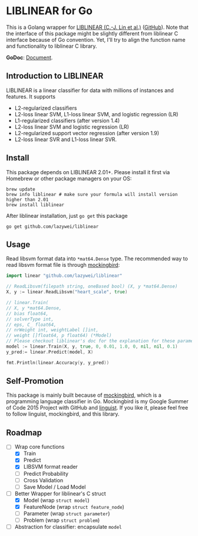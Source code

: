 LIBLINEAR for Go
==========

This is a Golang wrapper for [LIBLINEAR (C.-J. Lin et al.)](http://ntucsu.csie.ntu.edu.tw/~cjlin/liblinear/) ([GitHub](https://github.com/cjlin1/liblinear)).
Note that the interface of this package might be slightly different from
liblinear C interface because of Go convention. Yet, I'll try to align the
function name and functionality to liblinear C library.

**GoDoc**: [Document](https://godoc.org/github.com/lazywei/liblinear).

## Introduction to LIBLINEAR

LIBLINEAR is a linear classifier for data with millions of instances and features. It supports

- L2-regularized classifiers
- L2-loss linear SVM, L1-loss linear SVM, and logistic regression (LR)
- L1-regularized classifiers (after version 1.4)
- L2-loss linear SVM and logistic regression (LR)
- L2-regularized support vector regression (after version 1.9)
- L2-loss linear SVR and L1-loss linear SVR.


## Install

This package depends on LIBLINEAR 2.01+. Please install it first via Homebrew or
other package managers on your OS:

```
brew update
brew info liblinear # make sure your formula will install version higher than 2.01
brew install liblinear
```

After liblinear installation, just `go get` this package

```
go get github.com/lazywei/liblinear
```

## Usage

Read libsvm format data into `*mat64.Dense` type. The recommended way to read
libsvm format file is through
[mockingbird](https://github.com/lazywei/mockingbird):

```go
import linear "github.com/lazywei/liblinear"

// ReadLibsvm(filepath string, oneBased bool) (X, y *mat64.Dense)
X, y := linear.ReadLibsvm("heart_scale", true)

// linear.Train(
// X, y *mat64.Dense,
// bias float64,
// solverType int,
// eps, C_ float64,
// nrWeight int, weightLabel []int,
// weight []float64, p float64) (*Model)
// Please checkout liblinear's doc for the explanation for these parameters.
model := linear.Train(X, y, true, 0, 0.01, 1.0, 0, nil, nil, 0.1)
y_pred:= linear.Predict(model, X)

fmt.Println(linear.Accuracy(y, y_pred))
```

## Self-Promotion

This package is mainly built because of
[mockingbird](https://github.com/lazywei/mockingbird), which is a programming
language classifier in Go. Mockingbird is my Google Summer of Code 2015 Project
with GitHub and [linguist](https://github.com/github/linguist). If you like it,
please feel free to follow linguist, mockingbird, and this library.

## Roadmap

- [ ] Wrap core functions
  - [x] Train
  - [x] Predict
  - [x] LIBSVM format reader
  - [ ] Predict Probability
  - [ ] Cross Validation
  - [ ] Save Model / Load Model
- [ ] Better Wrapper for liblinear's C struct
  - [x] Model (wrap `struct model`)
  - [x] FeatureNode (wrap `struct feature_node`)
  - [ ] Parameter (wrap `struct parameter`)
  - [ ] Problem (wrap `struct problem`)
- [ ] Abstraction for classifier: encapsulate `model`

